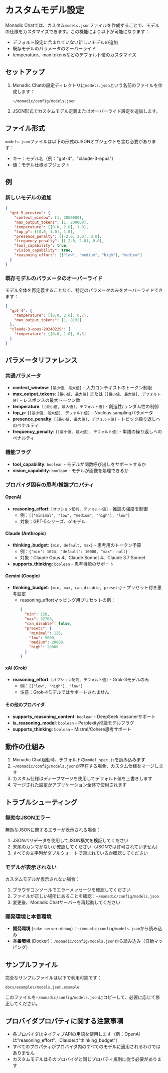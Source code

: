 # カスタムモデル設定

Monadic Chatでは、カスタム`models.json`ファイルを作成することで、モデルの仕様をカスタマイズできます。この機能により以下が可能になります：

- デフォルト設定に含まれていない新しいモデルの追加
- 既存モデルのパラメータのオーバーライド
- temperature、max tokensなどのデフォルト値のカスタマイズ

## セットアップ

1. Monadic Chatの設定ディレクトリに`models.json`という名前のファイルを作成します：
   ```
   ~/monadic/config/models.json
   ```

2. JSON形式でカスタムモデル定義またはオーバーライド設定を追加します。

## ファイル形式

`models.json`ファイルは以下の形式のJSONオブジェクトを含む必要があります：
- キー：モデル名（例："gpt-4"、"claude-3-opus"）
- 値：モデル仕様オブジェクト

## 例

### 新しいモデルの追加

```json
{
  "gpt-5-preview": {
    "context_window": [1, 2000000],
    "max_output_tokens": [1, 200000],
    "temperature": [[0.0, 2.0], 1.0],
    "top_p": [[0.0, 1.0], 1.0],
    "presence_penalty": [[-2.0, 2.0], 0.0],
    "frequency_penalty": [[-2.0, 2.0], 0.0],
    "tool_capability": true,
    "vision_capability": true,
    "reasoning_effort": [["low", "medium", "high"], "medium"]
  }
}
```

### 既存モデルのパラメータのオーバーライド

モデル全体を再定義することなく、特定のパラメータのみをオーバーライドできます：

```json
{
  "gpt-4": {
    "temperature": [[0.0, 2.0], 0.7],
    "max_output_tokens": [1, 8192]
  },
  "claude-3-opus-20240229": {
    "temperature": [[0.0, 1.0], 0.5]
  }
}
```

## パラメータリファレンス

### 共通パラメータ

- **context_window**: `[最小値, 最大値]` - 入力コンテキストのトークン制限
- **max_output_tokens**: `[最小値, 最大値]` または `[[最小値, 最大値], デフォルト値]` - レスポンスの最大トークン数
- **temperature**: `[[最小値, 最大値], デフォルト値]` - 創造性/ランダム性の制御
- **top_p**: `[[最小値, 最大値], デフォルト値]` - Nucleus samplingパラメータ
- **presence_penalty**: `[[最小値, 最大値], デフォルト値]` - トピック繰り返しへのペナルティ
- **frequency_penalty**: `[[最小値, 最大値], デフォルト値]` - 単語の繰り返しへのペナルティ

### 機能フラグ

- **tool_capability**: `boolean` - モデルが関数呼び出しをサポートするか
- **vision_capability**: `boolean` - モデルが画像を処理できるか

### プロバイダ固有の思考/推論プロパティ

#### OpenAI
- **reasoning_effort**: `[オプション配列, デフォルト値]` - 推論の強度を制御
  - 例：`[["minimal", "low", "medium", "high"], "low"]`
  - 対象：GPT-5シリーズ、o1モデル

#### Claude (Anthropic)
- **thinking_budget**: `{min, default, max}` - 思考用のトークン予算
  - 例：`{"min": 1024, "default": 10000, "max": null}`
  - 対象：Claude Opus 4、Claude Sonnet 4、Claude 3.7 Sonnet
- **supports_thinking**: `boolean` - 思考機能のサポート

#### Gemini (Google)
- **thinking_budget**: `{min, max, can_disable, presets}` - プリセット付き思考設定
  - reasoning_effortマッピング用プリセットの例：
    ```json
    {
      "min": 128,
      "max": 32768,
      "can_disable": false,
      "presets": {
        "minimal": 128,
        "low": 5000,
        "medium": 20000,
        "high": 28000
      }
    }
    ```

#### xAI (Grok)
- **reasoning_effort**: `[オプション配列, デフォルト値]` - Grok-3モデルのみ
  - 例：`[["low", "high"], "low"]`
  - 注意：Grok-4モデルではサポートされません

#### その他のプロバイダ
- **supports_reasoning_content**: `boolean` - DeepSeek reasonerサポート
- **is_reasoning_model**: `boolean` - Perplexity推論モデルフラグ
- **supports_thinking**: `boolean` - Mistral/Cohere思考サポート

## 動作の仕組み

1. Monadic Chat起動時、デフォルトの`model_spec.js`を読み込みます
2. `~/monadic/config/models.json`が存在する場合、カスタム仕様をマージします
3. カスタム仕様はディープマージを使用してデフォルト値を上書きします
4. マージされた設定がアプリケーション全体で使用されます

## トラブルシューティング

### 無効なJSONエラー

無効なJSONに関するエラーが表示される場合：
1. JSONバリデータを使用してJSON構文を検証してください
2. 末尾のカンマがないか確認してください（JSONでは許可されていません）
3. すべての文字列がダブルクォートで囲まれているか確認してください

### モデルが表示されない

カスタムモデルが表示されない場合：
1. ブラウザコンソールでエラーメッセージを確認してください
2. ファイルが正しい場所にあることを確認：`~/monadic/config/models.json`
3. 変更後、Monadic Chatサーバーを再起動してください

### 開発環境と本番環境

- **開発環境** (`rake server:debug`)：`~/monadic/config/models.json`から読み込み
- **本番環境** (Docker)：`/monadic/config/models.json`から読み込み（自動マッピング）

## サンプルファイル

完全なサンプルファイルは以下で利用可能です：
```
docs/examples/models.json.example
```

このファイルを`~/monadic/config/models.json`にコピーして、必要に応じて修正してください。

## プロバイダプロパティに関する注意事項

- 各プロバイダはネイティブAPIの用語を使用します（例：OpenAIは"reasoning_effort"、Claudeは"thinking_budget"）
- すべてのプロパティがプロバイダ内のすべてのモデルに適用されるわけではありません
- カスタムモデルはそのプロバイダと同じプロパティ規則に従う必要があります